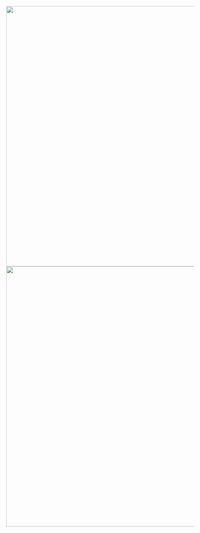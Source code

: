 <img src="https://github.com/user-attachments/assets/31412592-9850-4fc8-9c8c-f785f67dda0a" height="700">
<img src="https://github.com/user-attachments/assets/82bc6981-cd6c-4dd1-a5d5-fb845f8f1d8c" height="700">



